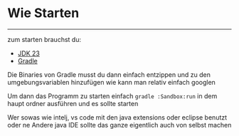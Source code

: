 # Wie Starten
---
zum starten brauchst du:
- [JDK 23](https://www.oracle.com/de/java/technologies/downloads/#jdk23-windows)
- [Gradle](https://gradle.org/releases/)

Die Binaries von Gradle musst du dann einfach entzippen und zu den umgebungsvariablen hinzufügen wie kann man relativ einfach googlen

Um dann das Programm zu starten einfach ``gradle :Sandbox:run`` in dem haupt ordner ausführen und es sollte starten

Wer sowas wie intelj, vs code mit den java extensions oder eclipse benutzt oder ne Andere java IDE sollte das ganze eigentlich auch von selbst machen